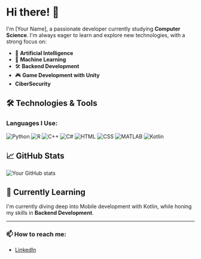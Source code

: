 # Hi there! 👋

I'm [Your Name], a passionate developer currently studying **Computer Science**. I'm always eager to learn and explore new technologies, with a strong focus on:

- 🤖 **Artificial Intelligence**
- 🧠 **Machine Learning**
- 🛠️ **Backend Development**
- 🎮 **Game Development with Unity**
- **CiberSecurity**

## 🛠️ Technologies & Tools

### Languages I Use:
![Python](https://img.shields.io/badge/-Python-3776AB?style=flat&logo=python&logoColor=white)
![R](https://img.shields.io/badge/-R-276DC3?style=flat&logo=r&logoColor=white)
![C++](https://img.shields.io/badge/-C++-00599C?style=flat&logo=c%2B%2B&logoColor=white)
![C#](https://img.shields.io/badge/-C%23-239120?style=flat&logo=c-sharp&logoColor=white)
![HTML](https://img.shields.io/badge/-HTML5-E34F26?style=flat&logo=html5&logoColor=white)
![CSS](https://img.shields.io/badge/-CSS3-1572B6?style=flat&logo=css3&logoColor=white)
![MATLAB](https://img.shields.io/badge/-MATLAB-0076A8?style=flat&logo=mathworks&logoColor=white)
![Kotlin](https://img.shields.io/badge/-Kotlin-0095D5?style=flat&logo=kotlin&logoColor=white)

## 📈 GitHub Stats

![Your GitHub stats](https://github-readme-stats.vercel.app/api?username=AbdielFritsche&show_icons=true&theme=radical)

## 🌱 Currently Learning

I'm currently diving deep into Mobile development with Kotlin, while honing my skills in **Backend Development**.

---

### 📫 How to reach me:

- [LinkedIn]([https://www.linkedin.com/in/abdiel-fritsche-barajas-7b0504309])


